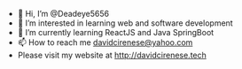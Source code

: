 - 👋 Hi, I’m @Deadeye5656
- 👀 I’m interested in learning web and software development
- 🌱 I’m currently learning ReactJS and Java SpringBoot
- 📫 How to reach me davidcirenese@yahoo.com
- Please visit my website at http://davidcirenese.tech
